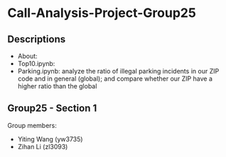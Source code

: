 # Call-Analysis-Project-Group25
## Descriptions
- About: 
- Top10.ipynb:
- Parking.ipynb: analyze the ratio of illegal parking incidents in our ZIP code and in general (global); and compare whether our ZIP have a higher ratio than the global 

## Group25 - Section 1
Group members: 
- Yiting Wang (yw3735)
- Zihan Li (zl3093)